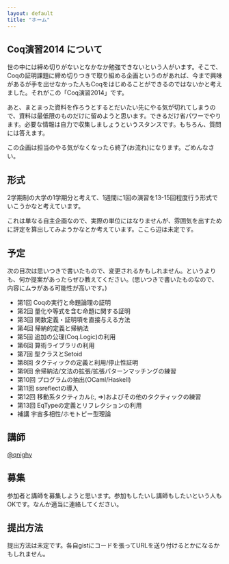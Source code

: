 ```yaml
---
layout: default
title: "ホーム"
---
```


## Coq演習2014 について

世の中には締め切りがないとなかなか勉強できないという人がいます。そこで、Coqの証明課題に締め切りつきで取り組める企画というのがあれば、今まで興味があるが手を出せなかった人もCoqをはじめることができるのではないかと考えました。それがこの「Coq演習2014」です。

あと、まとまった資料を作ろうとするとだいたい先にやる気が切れてしまうので、資料は最低限のものだけに留めようと思います。できるだけ省パワーでやります。必要な情報は自力で収集しましょうというスタンスです。もちろん、質問には答えます。

この企画は担当のやる気がなくなったら終了(お流れ)になります。ごめんなさい。

## 形式

2学期制の大学の1学期分と考えて、1週間に1回の演習を13-15回程度行う形式でいこうかなと考えています。

これは単なる自主企画なので、実際の単位にはなりませんが、雰囲気を出すために評定を算出してみようかなとか考えています。ここら辺は未定です。

## 予定

次の目次は思いつきで書いたもので、変更されるかもしれません。というよりも、何か提案があったらぜひ教えてください。(思いつきで書いたものなので、内容にムラがある可能性が高いです。)

- 第1回 Coqの実行と命題論理の証明
- 第2回 量化や等式を含む命題に関する証明
- 第3回 関数定義・証明項を直接与える方法
- 第4回 帰納的定義と帰納法
- 第5回 追加の公理(Coq.Logic)の利用
- 第6回 算術ライブラリの利用
- 第7回 型クラスとSetoid
- 第8回 タクティックの定義と利用/停止性証明
- 第9回 余帰納法/文法の拡張/拡張パターンマッチングの練習
- 第10回 プログラムの抽出(OCaml/Haskell)
- 第11回 ssreflectの導入
- 第12回 移動系タクティカル(:, =>)およびその他のタクティックの練習
- 第13回 EqTypeの定義とリフレクションの利用
- 補講 宇宙多相性/ホモトピー型理論

## 講師

[@qnighy](https://twitter.com/qnighy/)

## 募集

参加者と講師を募集しようと思います。参加もしたいし講師もしたいという人もOKです。なんか適当に連絡してください。

## 提出方法

提出方法は未定です。各自gistにコードを張ってURLを送り付けるとかになるかもしれません。

